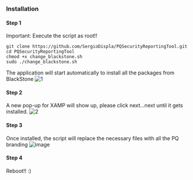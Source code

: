 ### Installation 

#### Step 1

Important: Execute the script as root!!

```
git clone https://github.com/SergioDispla/PQSecurityReportingTool.git
cd PQSecurityReportingTool
chmod +x change_blackstone.sh
sudo ./change_blackstone.sh
```
The application will start automatically to install all the packages from BlackStone
![1](https://github.com/user-attachments/assets/d2f58cec-f599-4753-87ae-3b591981ed2d)



#### Step 2

A new pop-up for XAMP will show up, please click next...next until it gets installed. 
![2](https://github.com/user-attachments/assets/c87ecbd7-8f78-412a-98b5-2862ea233dee)


#### Step 3
Once installed, the script will replace the necessary files with all the PQ branding 
![image](https://github.com/user-attachments/assets/0ead1f53-8a53-4339-a01e-e0bdbb53d391)


#### Step 4
Reboot!! :) 
